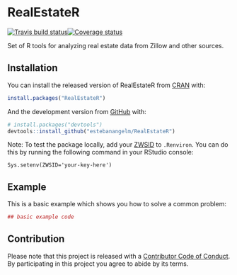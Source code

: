 
<!-- README.md is generated from README.Rmd. Please edit that file -->
RealEstateR
===========

[![Travis build status](https://travis-ci.org/estebanangelm/RealEstateR.svg?branch=master)](https://travis-ci.org/estebanangelm/RealEstateR)[![Coverage status](https://codecov.io/gh/estebanangelm/RealEstateR/branch/master/graph/badge.svg)](https://codecov.io/github/estebanangelm/RealEstateR?branch=master)

[](badge.png)

Set of R tools for analyzing real estate data from Zillow and other sources.

Installation
------------

You can install the released version of RealEstateR from [CRAN](https://CRAN.R-project.org) with:

``` r
install.packages("RealEstateR")
```

And the development version from [GitHub](https://github.com/) with:

``` r
# install.packages("devtools")
devtools::install_github("estebanangelm/RealEstateR")
```

Note: To test the package locally, add your [ZWSID](https://www.zillow.com/howto/api/APIOverview.htm) to `.Renviron`. You can do this by running the following command in your RStudio console:

    Sys.setenv(ZWSID='your-key-here')

Example
-------

This is a basic example which shows you how to solve a common problem:

``` r
## basic example code
```

Contribution
------------

Please note that this project is released with a [Contributor Code of Conduct](CODE_OF_CONDUCT.md). By participating in this project you agree to abide by its terms.
